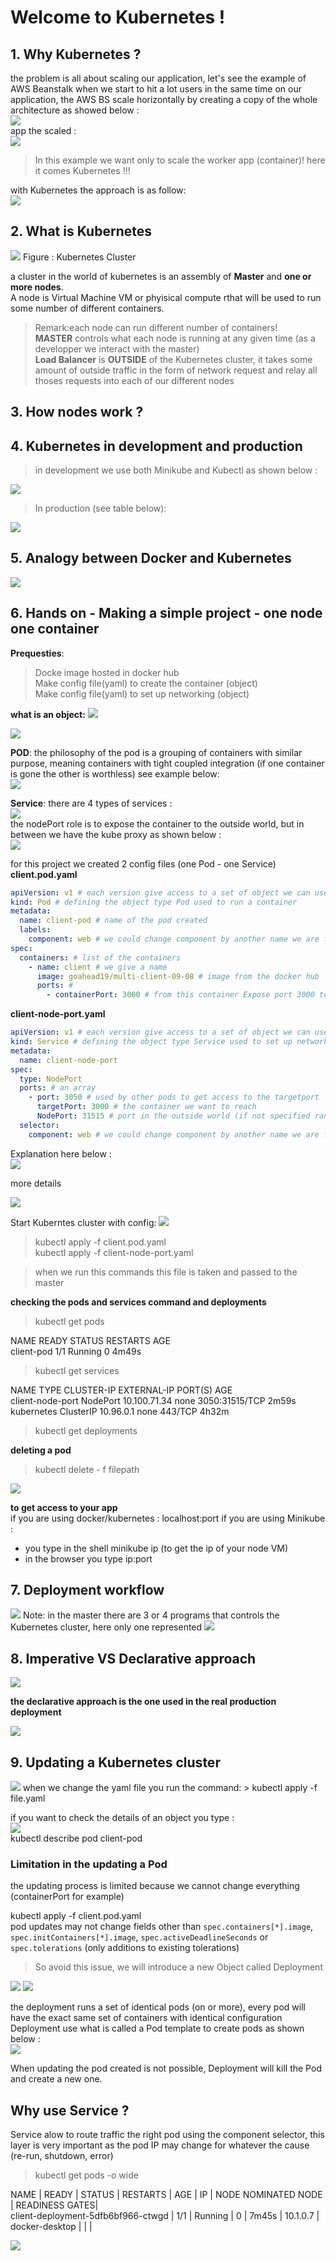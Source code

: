 # Welcome to Kubernetes !

## 1. Why Kubernetes ?
the problem is all about scaling our application, let's see the example of AWS Beanstalk when we start to hit a lot users in the same time on our application, the AWS BS scale horizontally by creating a copy of the whole architecture as showed below :  
<img src="/photos/12.png">  
app the scaled :  
<img src="/photos/13.png">

> In this example we want only to scale the worker app (container)! here it comes Kubernetes !!!

with Kubernetes the approach is as follow:  
<img src="/photos/14.png">

## 2. What is Kubernetes
<img src="/photos/15.png">  
Figure : Kubernetes Cluster

a cluster in the world of kubernetes is an assembly of **Master** and **one or more nodes**.  
A node is Virtual Machine VM or phyisical compute rthat will be used to run some number of different containers.  
> Remark:each node can run different number of containers!  
> **MASTER** controls what each node is running at any given time (as a developper we interact with the master)  
> **Load Balancer** is **OUTSIDE** of the Kubernetes cluster, it takes some amount of outside traffic in the form of network request and relay all thoses requests into each of our different nodes  

## 3. How nodes work ?

## 4. Kubernetes in development and production
> in development we use both Minikube and Kubectl as shown below :  
<img src="/photos/16.png">

> In production (see table below):  
<img src="/photos/17.png">

## 5. Analogy between Docker and Kubernetes
<img src="/photos/18.png">

## 6. Hands on - Making a simple project - one node one container
**Prequesties**:  
> Docke image hosted in docker hub  
> Make config file(yaml) to create the container (object)  
> Make config file(yaml) to set up networking (object)  

**what is an object:**
<img src="/photos/19.png">  

<img src="/photos/21.png">  

**POD**: the philosophy of the pod is a grouping of containers with similar purpose, meaning containers with tight coupled integration (if one container is gone the other is worthless) see example below:    
<img src="/photos/20.png">

**Service**: there are 4 types of services :  
<img src="/photos/22.png">  
the nodePort role is to expose the container to the outside world, but in between we have the kube proxy as shown below :  
<img src="/photos/23.png">  

for this project we created 2 config files (one Pod - one Service)  
**client.pod.yaml**
```YAML
apiVersion: v1 # each version give access to a set of object we can use
kind: Pod # defining the object type Pod used to run a container
metadata:
  name: client-pod # name of the pod created
  labels:
    component: web # we could change component by another name we are free
spec:
  containers: # list of the containers
    - name: client # we give a name
      image: goahead19/multi-client-09-08 # image from the docker hub
      ports: #
        - containerPort: 3000 # from this container Expose port 3000 to the outside world
```
**client-node-port.yaml**
```YAML
apiVersion: v1 # each version give access to a set of object we can use
kind: Service # defining the object type Service used to set up networking
metadata:
  name: client-node-port
spec:
  type: NodePort
  ports: # an array
    - port: 3050 # used by other pods to get access to the targetport
      targetPort: 3000 # the container we want to reach
      NodePort: 31515 # port in the outside world (if not specified random assign btw 30000-32767)) used in our browser
  selector:
    component: web # we could change component by another name we are free
```

Explanation here below :  
<img src="/photos/24.png">  

more details  

<img src="/photos/25.png"> 

Start Kuberntes cluster with config: 
<img src="/photos/26.png">  
> kubectl apply -f client.pod.yaml  
> kubectl apply -f client-node-port.yaml  

> when we run this commands this file is taken and passed to the master  

**checking the pods and services command and deployments**

> kubectl get pods  

NAME         READY   STATUS    RESTARTS   AGE  
client-pod   1/1     Running   0          4m49s  

> kubectl get services  

NAME               TYPE        CLUSTER-IP     EXTERNAL-IP   PORT(S)          AGE  
client-node-port   NodePort    10.100.71.34     none       3050:31515/TCP   2m59s  
kubernetes         ClusterIP   10.96.0.1        none        443/TCP          4h32m  

> kubectl get deployments

**deleting a pod**
> kubectl delete - f filepath  
<img src="/photos/36.png"> 

**to get access to your app**  
if you are using docker/kubernetes : localhost:port
if you are using Minikube :  
- you type in the shell minikube ip (to get the ip of your node VM)
- in the browser you type ip:port

## 7. Deployment workflow

<img src="/photos/27.png">  
Note: in the master there are 3 or 4 programs that controls the Kubernetes cluster, here only one represented
<img src="/photos/28.png">  

## 8. Imperative VS Declarative approach
<img src="/photos/29.png">  

**the declarative approach is the one used in the real production deployment**  

<img src="/photos/30.png">  


## 9. Updating a Kubernetes cluster
<img src="/photos/31.png">  
when we change the yaml file you run the command:  
> kubectl apply -f file.yaml  

if you want to check the details of an object you type :  
<img src="/photos/32.png">  
kubectl describe pod client-pod

### Limitation in the updating a Pod
the updating process is limited because we cannot change everything (containerPort for example)  

kubectl apply -f client.pod.yaml  
pod updates may not change fields other than `spec.containers[*].image`, `spec.initContainers[*].image`, `spec.activeDeadlineSeconds` or `spec.tolerations` (only additions to existing tolerations)

> So avoid this issue, we will introduce a new Object called Deployment  
<img src="/photos/33.png">  
<img src="/photos/34.png">  

the deployment runs a set of identical pods (on or more), every pod will have the exact same set of containers with identical configuration  
Deployment use what is called a Pod template to create pods as shown below :  
<img src="/photos/35.png">

When updating the pod created is not possible, Deployment will kill the Pod and create a new one.

## Why use Service ? 
Service alow to route traffic the right pod using the component selector, this layer is very important as the pod IP may change for whatever the cause (re-run, shutdown, error)  
> kubectl get pods -o wide  

NAME                   |              READY  | STATUS  |  RESTARTS  | AGE  |   IP   |      NODE             NOMINATED NODE  | READINESS GATES|  
client-deployment-5dfb6bf966-ctwgd |  1/1  |   Running |  0   |       7m45s |  10.1.0.7  | docker-desktop  | <none>     |      <none>|  

<img src="/photos/37.png">